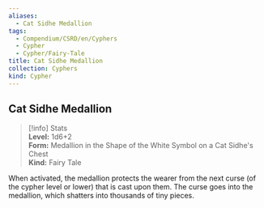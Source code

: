 ```yaml
---
aliases:
  - Cat Sidhe Medallion
tags:
  - Compendium/CSRD/en/Cyphers
  - Cypher
  - Cypher/Fairy-Tale
title: Cat Sidhe Medallion
collection: Cyphers
kind: Cypher
---
```

## Cat Sidhe Medallion  
>[!info] Stats  
> **Level:** 1d6+2  
> **Form:** Medallion in the Shape of the White Symbol on a Cat Sidhe's Chest  
> **Kind:** Fairy Tale
  
When activated, the medallion protects the wearer from the next curse (of the cypher level or lower) that is cast upon them. The curse goes into the medallion, which shatters into thousands of tiny pieces.